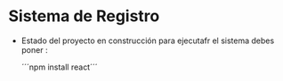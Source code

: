 <h1> Sistema de Registro </h1>

- Estado del proyecto en construcción
  para ejecutafr el sistema debes poner :
  
  ´´´npm install react´´´

